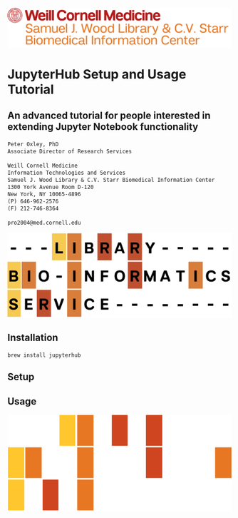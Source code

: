 ![Weill Cornell Medicine Samuel J. Wood Library](../images/WCM_SamWoodLib.png)


# JupyterHub Setup and Usage Tutorial
## An advanced tutorial for people interested in extending Jupyter Notebook functionality


```
Peter Oxley, PhD
Associate Director of Research Services

Weill Cornell Medicine
Information Technologies and Services
Samuel J. Wood Library & C.V. Starr Biomedical Information Center
1300 York Avenue Room D-120
New York, NY 10065-4896
(P) 646-962-2576
(F) 212-746-8364
 
pro2004@med.cornell.edu
```

![Library Bioinformatic Service](../images/LBS.png)


## Installation

```
brew install jupyterhub 
```

## Setup

## Usage


![LBS](../images/motif.png)